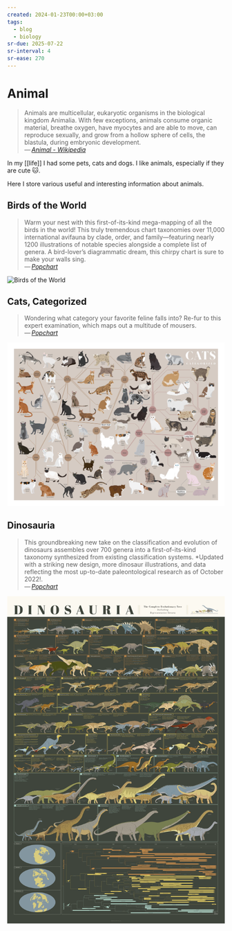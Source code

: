 ```yaml
---
created: 2024-01-23T00:00+03:00
tags:
  - blog
  - biology
sr-due: 2025-07-22
sr-interval: 4
sr-ease: 270
---
```


# Animal

> Animals are multicellular, eukaryotic organisms in the biological kingdom Animalia. With few exceptions, animals consume organic material, breathe oxygen, have myocytes and are able to move, can reproduce sexually, and grow from a hollow sphere of cells, the blastula, during embryonic development.\
> — <cite>[Animal - Wikipedia](https://en.wikipedia.org/wiki/Animal)</cite>

In my [[life]] I had some pets, cats and dogs. I like animals, especially if they are cute 🐱.

Here I store various useful and interesting information about animals.

## Birds of the World

> Warm your nest with this first-of-its-kind mega-mapping of all the birds in the world! This truly tremendous chart taxonomies over 11,000 international avifauna by clade, order, and family—featuring nearly 1200 illustrations of notable species alongside a complete list of genera. A bird-lover’s diagrammatic dream, this chirpy chart is sure to make your walls sing.\
> — <cite>[Popchart](https://popchart.co/products/birds-of-the-world)</cite>

![Birds of the World](./img/ref-Birds_of_the_World.webp)

## Cats, Categorized

> Wondering what category your favorite feline falls into? Re-fur to this expert examination, which maps out a multitude of mousers.\
> — <cite>[Popchart](https://popchart.co/products/cats-categorized)</cite>

![Cats, Categorized](./img/ref-Domestic_Cats.webp)

## Dinosauria

> This groundbreaking new take on the classification and evolution of dinosaurs assembles over 700 genera into a first-of-its-kind taxonomy synthesized from existing classification systems. *Updated with a striking new design, more dinosaur illustrations, and data reflecting the most up-to-date paleontological research as of October 2022!.\
> — <cite>[Popchart](https://popchart.co/products/dinosauria)</cite>

![Dinosauria](./img/ref-Dinosauria.webp)
